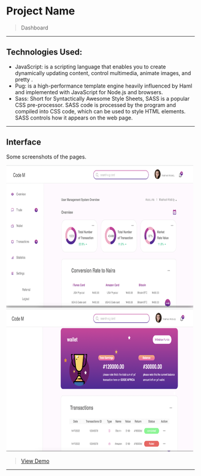 
# Project Name
> Dashboard


<hr>

## Technologies Used:
 - JavaScript: is a scripting language that enables you to create dynamically updating content, control multimedia, animate images, and pretty . 
 - Pug: is a high-performance template engine heavily influenced by Haml and implemented with JavaScript for Node.js and browsers.
 - Sass: Short for Syntactically Awesome Style Sheets, SASS is a popular CSS pre-processor. 
      SASS code is processed by the program and compiled into CSS code, which can be used to style HTML elements. SASS controls how it appears on the web page. 
<hr>

## Interface
Some screenshots of the pages.

  <img src="dest/img/Screen1.png" alt="Logo" width="500" height="380">
  <img src="dest/img/Screen2.png" alt="Logo" width="500" height="380">

> <a href="https://codem-10.github.io/DashbordProject-For-viewing">View Demo</a>

<hr>
